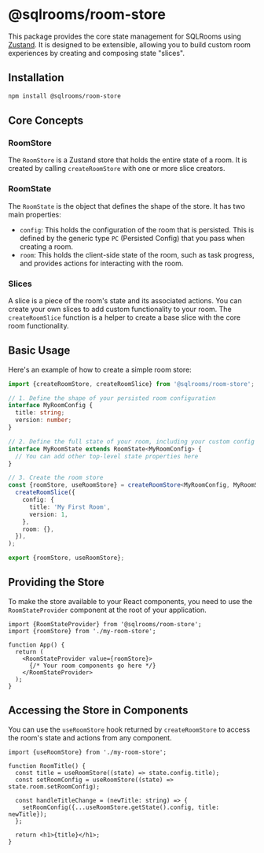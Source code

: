 # @sqlrooms/room-store

This package provides the core state management for SQLRooms using [Zustand](https://github.com/pmndrs/zustand). It is designed to be extensible, allowing you to build custom room experiences by creating and composing state "slices".

## Installation

```bash
npm install @sqlrooms/room-store
```

## Core Concepts

### RoomStore

The `RoomStore` is a Zustand store that holds the entire state of a room. It is created by calling `createRoomStore` with one or more slice creators.

### RoomState

The `RoomState` is the object that defines the shape of the store. It has two main properties:

- `config`: This holds the configuration of the room that is persisted. This is defined by the generic type `PC` (Persisted Config) that you pass when creating a room.
- `room`: This holds the client-side state of the room, such as task progress, and provides actions for interacting with the room.

### Slices

A slice is a piece of the room's state and its associated actions. You can create your own slices to add custom functionality to your room. The `createRoomSlice` function is a helper to create a base slice with the core room functionality.

## Basic Usage

Here's an example of how to create a simple room store:

```typescript
import {createRoomStore, createRoomSlice} from '@sqlrooms/room-store';

// 1. Define the shape of your persisted room configuration
interface MyRoomConfig {
  title: string;
  version: number;
}

// 2. Define the full state of your room, including your custom config
interface MyRoomState extends RoomState<MyRoomConfig> {
  // You can add other top-level state properties here
}

// 3. Create the room store
const {roomStore, useRoomStore} = createRoomStore<MyRoomConfig, MyRoomState>(
  createRoomSlice({
    config: {
      title: 'My First Room',
      version: 1,
    },
    room: {},
  }),
);

export {roomStore, useRoomStore};
```

## Providing the Store

To make the store available to your React components, you need to use the `RoomStateProvider` component at the root of your application.

```tsx
import {RoomStateProvider} from '@sqlrooms/room-store';
import {roomStore} from './my-room-store';

function App() {
  return (
    <RoomStateProvider value={roomStore}>
      {/* Your room components go here */}
    </RoomStateProvider>
  );
}
```

## Accessing the Store in Components

You can use the `useRoomStore` hook returned by `createRoomStore` to access the room's state and actions from any component.

```tsx
import {useRoomStore} from './my-room-store';

function RoomTitle() {
  const title = useRoomStore((state) => state.config.title);
  const setRoomConfig = useRoomStore((state) => state.room.setRoomConfig);

  const handleTitleChange = (newTitle: string) => {
    setRoomConfig({...useRoomStore.getState().config, title: newTitle});
  };

  return <h1>{title}</h1>;
}
```
